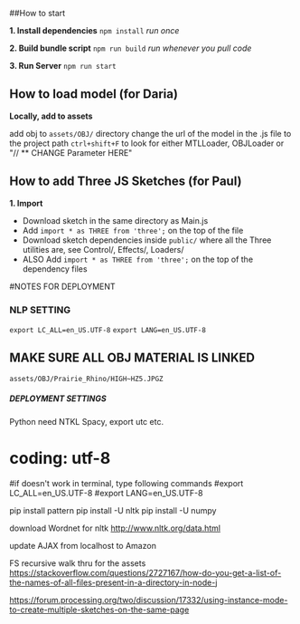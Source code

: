 
##How to start

**1. Install dependencies**
`npm install` *run once*

**2. Build bundle script**
`npm run build` *run whenever you pull code*

**3. Run Server**
`npm run start`


## How to load model (for Daria)

**Locally, add to assets**

add obj to `assets/OBJ/` directory
change the url of the model in the .js file to the project path
`ctrl+shift+F` to look for either MTLLoader, OBJLoader or "// ** CHANGE Parameter HERE"  


## How to add Three JS Sketches (for Paul)
**1. Import**
 - Download sketch in the same directory as Main.js
 - Add `import * as THREE from 'three';` on the top of the file
 - Download sketch dependencies inside `public/` where all the Three utilities are, see Control/, Effects/, Loaders/
 - ALSO Add `import * as THREE from 'three';` on the top of the dependency files

#NOTES FOR DEPLOYMENT

### NLP SETTING
`export LC_ALL=en_US.UTF-8`
`export LANG=en_US.UTF-8`


## MAKE SURE ALL OBJ MATERIAL IS LINKED
`assets/OBJ/Prairie_Rhino/HIGH~HZ5.JPGZ`



##### DEPLOYMENT SETTINGS

Python need NTKL
Spacy, export utc etc.

# coding: utf-8
#if doesn't work in terminal, type following commands
#export LC_ALL=en_US.UTF-8
#export LANG=en_US.UTF-8


pip install pattern
pip install -U nltk
pip install -U numpy

download Wordnet for nltk
http://www.nltk.org/data.html


update AJAX from localhost to Amazon


FS recursive walk thru for the assets
https://stackoverflow.com/questions/2727167/how-do-you-get-a-list-of-the-names-of-all-files-present-in-a-directory-in-node-j



https://forum.processing.org/two/discussion/17332/using-instance-mode-to-create-multiple-sketches-on-the-same-page
